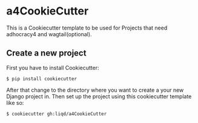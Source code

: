# a4CookieCutter

This is a Cookiecutter template to be used for Projects that need adhocracy4 and wagtail(optional).

## Create a new project

First you have to install Cookiecutter:

```
$ pip install cookiecutter
```
After that change to the directory where you want to create a your new Django project in. 
Then set up the project using this cookiecutter template like so:

```
$ cookiecutter gh:liqd/a4CookieCutter
```


